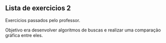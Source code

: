 ## Lista de exercicios 2 

Exercicios passados pelo professor. 

Objetivo era desenvolver algoritmos de buscas e realizar uma comparação gráfica entre eles. 
